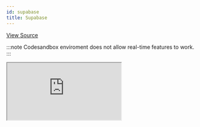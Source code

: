 ```yaml
---
id: supabase
title: Supabase
---
```


[View Source](https://github.com/pankod/refine/tree/master/examples/dataProvider/supabase)

:::note
Codesandbox enviroment does not allow real-time features to work.
:::

<iframe src="https://codesandbox.io/embed/refine-supabase-example-2zhty?autoresize=1&fontsize=14&theme=dark&view=preview"
    style={{width: "100%", height:"80vh", border: "0px", borderRadius: "8px", overflow:"hidden"}}
    title="refine-supabase-example"
    allow="accelerometer; ambient-light-sensor; camera; encrypted-media; geolocation; gyroscope; hid; microphone; midi; payment; usb; vr; xr-spatial-tracking"
    sandbox="allow-forms allow-modals allow-popups allow-presentation allow-same-origin allow-scripts"
></iframe>
